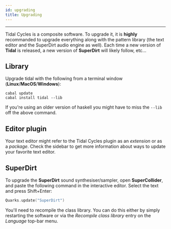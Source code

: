 ```yaml
---
id: upgrading
title: Upgrading
---
```


-----
    
Tidal Cycles is a composite software. To upgrade it, it is **highly** recommanded to upgrade everything along with the pattern library (the text editor and the SuperDirt audio engine as well). Each time a new version of **Tidal** is released, a new version of **SuperDirt** will likely follow, etc...

## Library 

Upgrade tidal with the following from a terminal window (**Linux**/**MacOS**/**Windows**):

``` shell
cabal update
cabal install tidal --lib
```

If you're using an older version of haskell you might have to miss the
`--lib` off the above command.

## Editor plugin

Your text editor might refer to the Tidal Cycles plugin as an *extension* or as a *package*. Check the sidebar to get more information about ways to update your favorite text editor. 

## SuperDirt

To upgrade the **SuperDirt** sound synthesiser/sampler, open **SuperCollider**,
and paste the following command in the interactive editor. Select the text and press Shift+Enter:

``` c
Quarks.update("SuperDirt")
```

You'll need to recompile the class library. You can do this either by simply restarting the software or via the *Recompile class library* entry on the *Language* top-bar menu.
